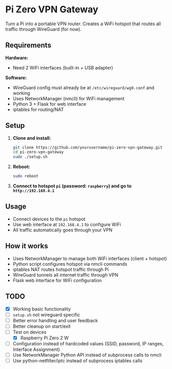 # Pi Zero VPN Gateway

Turn a Pi into a portable VPN router. Creates a WiFi hotspot that routes all traffic through WireGuard (for now).

## Requirements

**Hardware:**

- Need 2 WiFi interfaces (built-in + USB adapter)

**Software:**

- WireGuard config must already be at `/etc/wireguard/wg0.conf` and working
- Uses NetworkManager (nmcli) for WiFi management
- Python 3 + Flask for web interface
- iptables for routing/NAT

## Setup

1. **Clone and install:**

    ```bash
    git clone https://github.com/yourusername/pi-zero-vpn-gateway.git
    cd pi-zero-vpn-gateway
    sudo ./setup.sh
    ```

2. **Reboot:**

    ```bash
    sudo reboot
    ```

3. **Connect to hotspot `pi` (password: `raspberry`) and go to `http://192.168.4.1`**

## Usage

- Connect devices to the `pi` hotspot
- Use web interface at `192.168.4.1` to configure WiFi
- All traffic automatically goes through your VPN

## How it works

- Uses NetworkManager to manage both WiFi interfaces (client + hotspot)
- Python script configures hotspot via nmcli commands
- iptables NAT routes hotspot traffic through Pi
- WireGuard tunnels all internet traffic through VPN
- Flask web interface for WiFi configuration

## TODO

- [x] Working basic functionality
- [ ] `setup.sh` not wireguard specific  
- [ ] Better error handling and user feedback
- [ ] Better cleanup on start/exit
- [ ] Test on devices
  - [x] Raspberry Pi Zero 2 W
- [ ] Configuration instead of hardcoded values (SSID, password, IP ranges, Interface Assignment)
- [ ] Use NetworkManager Python API instead of subprocess calls to nmcli
- [ ] Use python-netfilter/iptc instead of subprocess iptables calls
